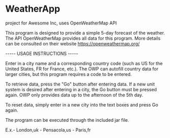 # WeatherApp
project for Awesome Inc, uses OpenWeatherMap API

This program is designed to provide a simple 5-day forecast of the weather.
The API OpenWeatherMap provides all data for this program. More details can
be consulted on their website https://openweathermap.org/ 

----- USAGE INSTRUCTIONS -----

Enter in a city name and a corresponding country code (such as US for the 
United States, FR for France, etc.). The OWP can autofill country data for
larger cities, but this program requires a code to be entered.

To retrieve data, press the "Go" button after entering data. If a new unit
system is desired after entering in a city, the Go button must be pressed again.
OWP only provides data up to the afternoon of the 5th day.

To reset data, simply enter in a new city into the text boxes and press Go again.

The program can be executed through the included jar file.

E.x.- London,uk
    - Pensacola,us
    - Paris,fr
